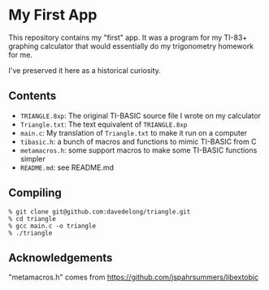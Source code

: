 # My First App

This repository contains my "first" app. It was a program for my TI-83+ graphing calculator that would essentially do my trigonometry homework for me.

I've preserved it here as a historical curiosity.

## Contents

- `TRIANGLE.8xp`: The original TI-BASIC source file I wrote on my calculator
- `Triangle.txt`: The text equivalent of `TRIANGLE.8xp`
- `main.c`: My translation of `Triangle.txt` to make it run on a computer
- `tibasic.h`: a bunch of macros and functions to mimic TI-BASIC from C
- `metamacros.h`: some support macros to make some TI-BASIC functions simpler
- `README.md`: see README.md

## Compiling

```
% git clone git@github.com:davedelong/triangle.git
% cd triangle
% gcc main.c -o triangle
% ./triangle
```

## Acknowledgements

"metamacros.h" comes from https://github.com/jspahrsummers/libextobjc